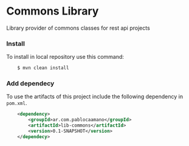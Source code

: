 # Commons Library

Library provider of commons classes for rest api projects


### Install 

To install in local repository use this command:

```bash
    $ mvn clean install
```


### Add dependecy

To use the artifacts of this project include the following dependency in `pom.xml`.

```xml
    <dependency>
        <groupId>ar.com.pablocaamano</groupId>
        <artifactId>lib-commons</artifactId>
        <version>0.1-SNAPSHOT</version>
    </dependecy>
```